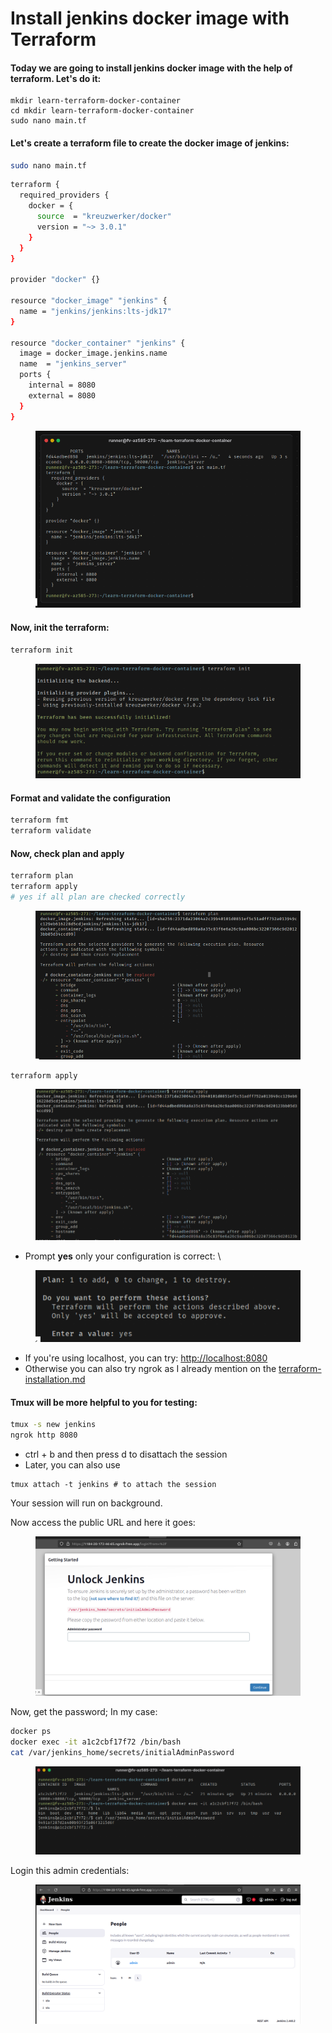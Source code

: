 # Install jenkins docker image with Terraform

#### Today we are going to install jenkins docker image with the help of terraform. Let's do it:&#x20;

```
mkdir learn-terraform-docker-container
cd mkdir learn-terraform-docker-container
sudo nano main.tf
```

#### Let's create a terraform file to create the docker image of jenkins: 

```bash
sudo nano main.tf
```

```bash
terraform {
  required_providers {
    docker = {
      source  = "kreuzwerker/docker"
      version = "~> 3.0.1"
    }
  }
}

provider "docker" {}

resource "docker_image" "jenkins" {
  name = "jenkins/jenkins:lts-jdk17"
}

resource "docker_container" "jenkins" {
  image = docker_image.jenkins.name
  name  = "jenkins_server"
  ports {
    internal = 8080
    external = 8080
  }
}
```

<figure><img src="../.gitbook/assets/image (6) (1).png" alt=""><figcaption></figcaption></figure>

#### Now, init the terraform:&#x20;

```bash
terraform init
```

<figure><img src="../.gitbook/assets/image (7) (1).png" alt=""><figcaption></figcaption></figure>

#### Format and validate the configuration

```bash
terraform fmt
terraform validate
```

#### Now, check plan and apply

```bash
terraform plan
terraform apply 
# yes if all plan are checked correctly
```

<figure><img src="../.gitbook/assets/image (8) (1).png" alt=""><figcaption></figcaption></figure>

```
terraform apply
```

<figure><img src="../.gitbook/assets/image (9) (1).png" alt=""><figcaption></figcaption></figure>

* Prompt **yes** only your configuration is correct: \


<figure><img src="../.gitbook/assets/image (10) (1).png" alt=""><figcaption></figcaption></figure>

* If you're using localhost, you can try: [http://localhost:8080](http://localhost:8080)
* Otherwise you can also try ngrok as I already mention on the [terraform-installation.md](terraform-installation.md "mention")

#### Tmux will be more helpful to you for testing:&#x20;

```bash
tmux -s new jenkins
ngrok http 8080
```

* ctrl + b and then press d to disattach the session
* Later, you can also use

```
tmux attach -t jenkins # to attach the session
```

Your session will run on background.&#x20;

Now access the public URL and here it goes:&#x20;

<figure><img src="../.gitbook/assets/image (12) (1).png" alt=""><figcaption></figcaption></figure>

Now, get the password; In my case:&#x20;

```bash
docker ps
docker exec -it a1c2cbf17f72 /bin/bash
cat /var/jenkins_home/secrets/initialAdminPassword

```

<figure><img src="../.gitbook/assets/image (100).png" alt=""><figcaption></figcaption></figure>

Login this admin credentials:&#x20;

<figure><img src="../.gitbook/assets/image (101).png" alt=""><figcaption></figcaption></figure>
